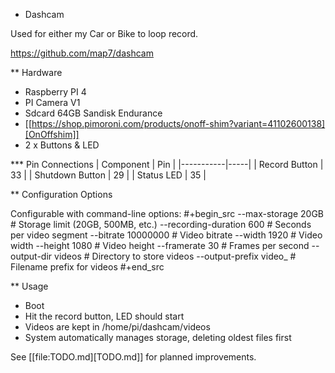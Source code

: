 * Dashcam

Used for either my Car or Bike to loop record.

https://github.com/map7/dashcam

** Hardware

- Raspberry PI 4
- PI Camera V1
- Sdcard 64GB Sandisk Endurance
- [[https://shop.pimoroni.com/products/onoff-shim?variant=41102600138][OnOffshim]]
- 2 x Buttons & LED

*** Pin Connections
| Component | Pin |
|-----------|-----|
| Record Button | 33 |
| Shutdown Button | 29 |
| Status LED | 35 |

** Configuration Options

Configurable with command-line options:
#+begin_src
--max-storage 20GB      # Storage limit (20GB, 500MB, etc.)
--recording-duration 600      # Seconds per video segment
--bitrate 10000000      # Video bitrate
--width 1920      # Video width
--height 1080      # Video height
--framerate 30      # Frames per second
--output-dir videos      # Directory to store videos
--output-prefix video_      # Filename prefix for videos
#+end_src

** Usage

- Boot
- Hit the record button, LED should start
- Videos are kept in /home/pi/dashcam/videos
- System automatically manages storage, deleting oldest files first

See [[file:TODO.md][TODO.md]] for planned improvements.
